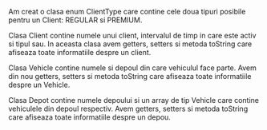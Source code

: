 Am creat o clasa enum ClientType care contine cele doua tipuri posibile pentru un Client: REGULAR si PREMIUM. 

Clasa Client contine numele unui client, intervalul de timp in care este activ si tipul sau. In aceasta clasa avem getters, setters si metoda toString care afiseaza toate informatiile despre un client. 

Clasa Vehicle contine numele si depoul din care vehiculul face parte. Avem din nou getters, setters si metoda toString care afiseaza toate informatiile despre un Vehicle.

Clasa Depot contine numele depoului si un array de tip Vehicle care contine vehiculele din depoul respectiv. Avem getters, setters si metoda toString care afiseaza toate informatiile despre un depou.

